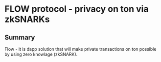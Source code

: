 # FLOW protocol - privacy on ton via zkSNARKs

## Summary
Flow - it is dapp solution that will make private transactions on ton possible by using zero knowlage (zkSNARK).

